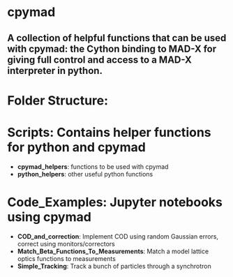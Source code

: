 # cpymad
A collection of helpful functions that can be used with cpymad: the Cython binding to MAD-X for giving full control and access to a MAD-X interpreter in python.
---
# Folder Structure:
# Scripts: Contains helper functions for python and cpymad
- **cpymad_helpers**: functions to be used with cpymad
- **python_helpers**: other useful python functions

# Code_Examples: Jupyter notebooks using cpymad
- **COD_and_correction**: Implement COD using random Gaussian errors, correct using monitors/correctors
- **Match_Beta_Functions_To_Measurements**: Match a model lattice optics functions to measurements
- **Simple_Tracking**: Track a bunch of particles through a synchrotron
